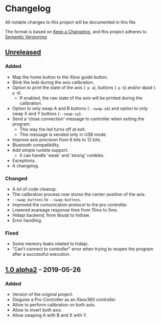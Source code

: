 # Changelog

All notable changes to this project will be documented in this file.

The format is based on [Keep a Changelog](https://keepachangelog.com/en/1.0.0/),
and this project adheres to [Semantic Versioning](https://semver.org/spec/v2.0.0.html).

## [Unreleased]

### Added

- Map the home button to the Xbox guide button.
- Blink the leds during the axis calibration.
- Option to print the state of the axis (`-p a`), buttons (`-p b`) and/or dpad (`-p d`).
  - If enabled, the raw state of the axis will be printed during the calibration.
- Option to only swap A and B buttons (`--swap-ab`) and option to only swap X and Y buttons (`--swap-xy`).
- Send a 'close connection' message to controller when exiting the program.
  - This way the led turns off at exit.
  - This message is sended only in USB mode.
- Improve axis precision from 8 bits to 12 bits.
- Bluetooth compatibility.
- Add simple rumble support.
  - It can handle 'weak' and 'strong' rumbles.
- Exceptions.
- A changelog.

### Changed

- A _lot_ of code cleanup.
- The calibration process now stores the center position of the axis.
- `--swap_buttons` to `--swap-buttons`.
- Improved the comunication protocol to the pro controller.
- Lowered avareage response time from 15ms to 5ms.
- Hidapi backend, from libusb to hidraw.
- Error handling.

### Fixed

- Some memory leaks related to hidapi.
- "Can't connect to controller" error when trying to reopen the program after a successful execution.

## [1.0 alpha2] - 2019-05-26

### Added

- Version of the original project.
- Disguise a Pro-Controller as an Xbox360 controller.
- Allow to perform calibration on both axis.
- Allow to invert both axis.
- Allow swaping A with B and X with Y.

[Unreleased]: https://github.com/AngheloAlf/SwitchProConLinuxUSB/compare/master...AngheloAlf:new_features
[1.0 alpha2]: https://github.com/AngheloAlf/SwitchProConLinuxUSB/tree/64e7d35563c4141ced78a3130de772ea55fc426d
